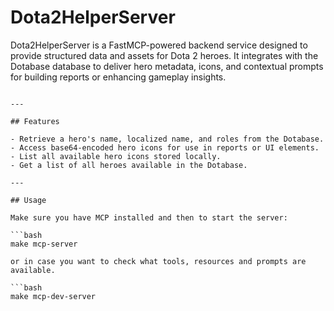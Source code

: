 # Dota2HelperServer

Dota2HelperServer is a FastMCP-powered backend service designed to provide structured data and assets for Dota 2 heroes. It integrates with the Dotabase database to deliver hero metadata, icons, and contextual prompts for building reports or enhancing gameplay insights.

```Well this is merely a prove of concept project creating a MCP server.

---

## Features

- Retrieve a hero's name, localized name, and roles from the Dotabase.
- Access base64-encoded hero icons for use in reports or UI elements.
- List all available hero icons stored locally.
- Get a list of all heroes available in the Dotabase.

---

## Usage

Make sure you have MCP installed and then to start the server:

```bash
make mcp-server

or in case you want to check what tools, resources and prompts are available.

```bash
make mcp-dev-server
